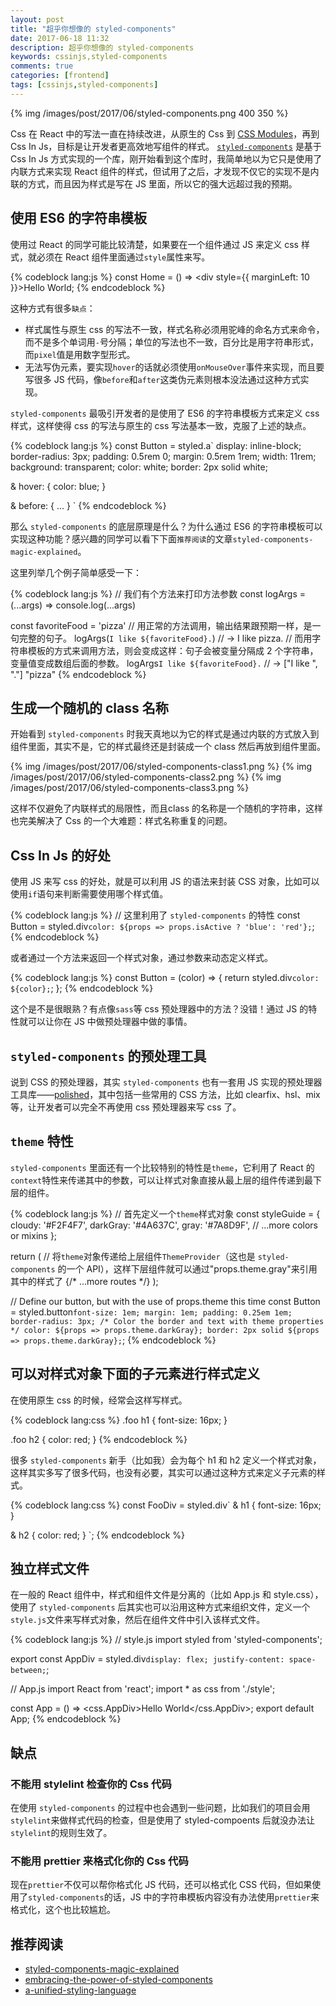 ```yaml
---
layout: post
title: "超乎你想像的 styled-components"
date: 2017-06-18 11:32
description: 超乎你想像的 styled-components
keywords: cssinjs,styled-components
comments: true
categories: [frontend]
tags: [cssinjs,styled-components]
---
```


{% img /images/post/2017/06/styled-components.png 400 350 %}

Css 在 React 中的写法一直在持续改进，从原生的 Css 到 [CSS Modules](https://github.com/css-modules/css-modules)，再到 Css In Js，目标是让开发者更高效地写组件的样式。
[`styled-components`](https://www.styled-components.com/) 是基于 Css In Js 方式实现的一个库，刚开始看到这个库时，我简单地以为它只是使用了内联方式来实现 React 组件的样式，但试用了之后，才发现不仅它的实现不是内联的方式，而且因为样式是写在 JS 里面，所以它的强大远超过我的预期。

<!--more-->

## 使用 ES6 的字符串模板

使用过 React 的同学可能比较清楚，如果要在一个组件通过 JS 来定义 css 样式，就必须在 React 组件里面通过`style`属性来写。

{% codeblock lang:js %}
const Home = () => <div style={{ marginLeft: 10 }}>Hello World</div>;
{% endcodeblock %}

这种方式有很多`缺点`：

* 样式属性与原生 css 的写法不一致，样式名称必须用驼峰的命名方式来命令，而不是多个单词用`-`号分隔；单位的写法也不一致，百分比是用字符串形式，而`pixel`值是用数字型形式。
* 无法写伪元素，要实现`hover`的话就必须使用`onMouseOver`事件来实现，而且要写很多 JS 代码，像`before`和`after`这类伪元素则根本没法通过这种方式实现。
  
`styled-components` 最吸引开发者的是使用了 ES6 的字符串模板方式来定义 css 样式，这样使得 css 的写法与原生的 css 写法基本一致，克服了上述的缺点。

{% codeblock lang:js %}
const Button = styled.a`
  display: inline-block;
  border-radius: 3px;
  padding: 0.5rem 0;
  margin: 0.5rem 1rem;
  width: 11rem;
  background: transparent;
  color: white;
  border: 2px solid white;

  & hover: {
    color: blue;
  }

  & before: {
    ...
  }
`
{% endcodeblock %}

那么 `styled-components` 的底层原理是什么？为什么通过 ES6 的字符串模板可以实现这种功能？感兴趣的同学可以看下下面`推荐阅读`的文章`styled-components-magic-explained`。

这里列举几个例子简单感受一下：

{% codeblock lang:js %}
// 我们有个方法来打印方法参数
const logArgs = (...args) => console.log(...args)

const favoriteFood = 'pizza'
// 用正常的方法调用，输出结果跟预期一样，是一句完整的句子。
logArgs(`I like ${favoriteFood}.`) // -> I like pizza.
// 而用字符串模板的方式来调用方法，则会变成这样：句子会被变量分隔成 2 个字符串，变量值变成数组后面的参数。
logArgs`I like ${favoriteFood}.` // -> ["I like ", "."] "pizza"
{% endcodeblock %}

## 生成一个随机的 class 名称

开始看到 `styled-components` 时我天真地以为它的样式是通过内联的方式放入到组件里面，其实不是，它的样式最终还是封装成一个 class 然后再放到组件里面。

{% img /images/post/2017/06/styled-components-class1.png %}
{% img /images/post/2017/06/styled-components-class2.png %}
{% img /images/post/2017/06/styled-components-class3.png %}

这样不仅避免了内联样式的局限性，而且class 的名称是一个随机的字符串，这样也完美解决了 Css 的一个大难题：样式名称重复的问题。

## Css In Js 的好处

使用 JS 来写 css 的好处，就是可以利用 JS 的语法来封装 CSS 对象，比如可以使用`if`语句来判断需要使用哪个样式值。

{% codeblock lang:js %}
// 这里利用了 `styled-components` 的特性
const Button = styled.div`
  color: ${props => props.isActive ? 'blue': 'red'};
`;
{% endcodeblock %}

或者通过一个方法来返回一个样式对象，通过参数来动态定义样式。

{% codeblock lang:js %}
const Button = (color) => {
  return styled.div`
    color: ${color};
  `;
};
{% endcodeblock %}

这个是不是很眼熟？有点像`sass`等 css 预处理器中的方法？没错！通过 JS 的特性就可以让你在 JS 中做预处理器中做的事情。

## `styled-components` 的预处理工具

说到 CSS 的预处理器，其实 `styled-components` 也有一套用 JS 实现的预处理器工具库——[polished](https://github.com/styled-components/polished)，其中包括一些常用的 CSS 方法，比如 clearfix、hsl、mix 等，让开发者可以完全不再使用 css 预处理器来写 css 了。

## `theme` 特性

`styled-components` 里面还有一个比较特别的特性是`theme`，它利用了 React 的`context`特性来传递其中的参数，可以让样式对象直接从最上层的组件传递到最下层的组件。

{% codeblock lang:js %}
// 首先定义一个`theme`样式对象
const styleGuide = {
  cloudy: '#F2F4F7',
  darkGray: '#4A637C',
  gray: '#7A8D9F',
  // ...more colors or mixins
};

return (
  // 将`theme`对象传递给上层组件`ThemeProvider`（这也是 `styled-components` 的一个 API），这样下层组件就可以通过"props.theme.gray"来引用其中的样式了
  <ThemeProvider theme={styleGuide}>
    <App>
      <Switch>
        <AuthRoute auth={auth} exact path="/" component={DashboardView} />
        <AuthRoute auth={auth} path="/profile" component={DashboardView} />
        <Route path="/login" component={LoginView} />
        <Route path="/logout" component={LogoutView} />
        {/* ...more routes */}
        <Route component={NotFoundView} />
      </Switch>
    </App>
  </ThemeProvider>
);

// Define our button, but with the use of props.theme this time
const Button = styled.button`
  font-size: 1em;
  margin: 1em;
  padding: 0.25em 1em;
  border-radius: 3px;
  /* Color the border and text with theme properties */
  color: ${props => props.theme.darkGray};
  border: 2px solid ${props => props.theme.darkGray};
`;
{% endcodeblock %}

## 可以对样式对象下面的子元素进行样式定义

在使用原生 css 的时候，经常会这样写样式。

{% codeblock lang:css %}
.foo h1 {
  font-size: 16px;
}

.foo h2 {
  color: red;
}
{% endcodeblock %}

很多 `styled-components` 新手（比如我）会为每个 h1 和 h2 定义一个样式对象，这样其实多写了很多代码，也没有必要，其实可以通过这种方式来定义子元素的样式。

{% codeblock lang:css %}
const FooDiv = styled.div`
  & h1 {
    font-size: 16px;
  }

  & h2 {
    color: red;
  }
`;
{% endcodeblock %}

## 独立样式文件

在一般的 React 组件中，样式和组件文件是分离的（比如 App.js 和 style.css），使用了 `styled-components` 后其实也可以沿用这种方式来组织文件，定义一个`style.js`文件来写样式对象，然后在组件文件中引入该样式文件。

{% codeblock lang:js %}
// style.js
import styled from 'styled-components';

export const AppDiv = styled.div`
  display: flex;
  justify-content: space-between;
`;

// App.js
import React from 'react';
import * as css from './style';

const App = () => <css.AppDiv>Hello World</css.AppDiv>;
export default App;
{% endcodeblock %}

## 缺点

### 不能用 stylelint 检查你的 Css 代码

在使用 `styled-components` 的过程中也会遇到一些问题，比如我们的项目会用`stylelint`来做样式代码的检查，但是使用了 styled-compoents 后就没办法让`stylelint`的规则生效了。

### 不能用 prettier 来格式化你的 Css 代码

现在`prettier`不仅可以帮你格式化 JS 代码，还可以格式化 CSS 代码，但如果使用了`styled-components`的话，JS 中的字符串模板内容没有办法使用`prettier`来格式化，这个也比较尴尬。

## 推荐阅读

* [styled-components-magic-explained](http://mxstbr.blog/2016/11/styled-components-magic-explained/)
* [embracing-the-power-of-styled-components](https://building.sentisis.com/embracing-the-power-of-styled-components-7b79a166c01b)
* [a-unified-styling-language](https://medium.com/seek-blog/a-unified-styling-language-d0c208de2660)
